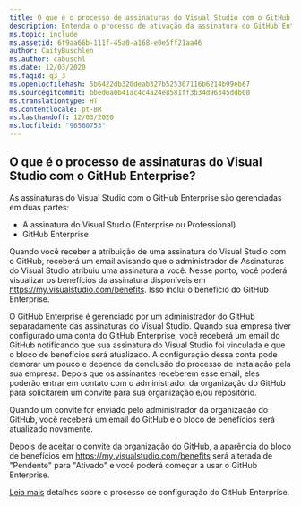 ```yaml
---
title: O que é o processo de assinaturas do Visual Studio com o GitHub Enterprise?
description: Entenda o processo de ativação da assinatura do GitHub Enterprise
ms.topic: include
ms.assetid: 6f9aa66b-111f-45a0-a168-e0e5ff21aa46
author: CaityBuschlen
ms.author: cabuschl
ms.date: 12/03/2020
ms.faqid: q3_3
ms.openlocfilehash: 5b6422db320deab327b525307116b6214b99eb67
ms.sourcegitcommit: bbed6a0b41ac4c4a24e8581ff3b34d96345ddb00
ms.translationtype: HT
ms.contentlocale: pt-BR
ms.lasthandoff: 12/03/2020
ms.locfileid: "96560753"
---
```

## <a name="what-is-the-visual-studio-subscriptions-with-github-enterprise-setup-process"></a>O que é o processo de assinaturas do Visual Studio com o GitHub Enterprise? 

As assinaturas do Visual Studio com o GitHub Enterprise são gerenciadas em duas partes:  
- A assinatura do Visual Studio (Enterprise ou Professional)  
- GitHub Enterprise  

Quando você receber a atribuição de uma assinatura do Visual Studio com o GitHub, receberá um email avisando que o administrador de Assinaturas do Visual Studio atribuiu uma assinatura a você. Nesse ponto, você poderá visualizar os benefícios da assinatura disponíveis em <https://my.visualstudio.com/benefits>. Isso inclui o benefício do GitHub Enterprise. 

O GitHub Enterprise é gerenciado por um administrador do GitHub separadamente das assinaturas do Visual Studio. Quando sua empresa tiver configurado uma conta do GitHub Enterprise, você receberá um email do GitHub notificando que sua assinatura do Visual Studio foi vinculada e que o bloco de benefícios será atualizado. A configuração dessa conta pode demorar um pouco e depende da conclusão do processo de instalação pela sua empresa. Depois que os assinantes receberem esse email, eles poderão entrar em contato com o administrador da organização do GitHub para solicitarem um convite para sua organização e/ou repositório. 

Quando um convite for enviado pelo administrador da organização do GitHub, você receberá um email do GitHub e o bloco de benefícios será atualizado novamente. 

Depois de aceitar o convite da organização do GitHub, a aparência do bloco de benefícios em <https://my.visualstudio.com/benefits> será alterada de "Pendente" para "Ativado" e você poderá começar a usar o GitHub Enterprise. 

[Leia mais](https://docs.microsoft.com/visualstudio/subscriptions/access-github) detalhes sobre o processo de configuração do GitHub Enterprise. 